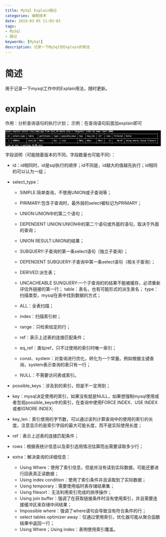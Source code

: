 ```yaml
---
title: MySql Explain随记
categories: 编程技术
date: 2019-03-05 11:03:03
tags:
- MySql
- 随记
keywords: [MySql]
description: 记录一下MySql的Explain的用法
---
```

# 简述
用于记录一下mysql工作中的Explain用法，随时更新。
<!--more-->
# explain
作用：分析查询语句的执行计划；
示例：在查询语句前面加explain即可

![](MySql-Explain随记/1546479022504_3.png)

字段说明（可能随着版本的不同，字段数量也可能不同）：

* id：id相同时，id是sql执行的顺序；id不同是，id越大的值越先执行；id相同的可以认为一组；

* select_type：
	* SIMPLE:简单查询，不使用UNION或子查询等；
	* PIRIMARY:包含子查询时，最外层的select被标记为PRIMARY；
	* UNION:UNION中的第二个语句；
	* DEPENDENT UNION:UNION中的第二个语句或外面的语句，取决于外面的查询；
	* UNION RESULT:UNION的结果；
	* SUBQUERY:子查询的第一条select语句（独立子查询）；
	* DEPENDENT SUBQUERY:子查询中第一条select语句（相关子查询）；
	* DERIVED:派生表；
	* UNCACHEABLE SUNQUERY:一个子查询的的结果不能被缓存，必须重新评估外链接的第一行；
table：表名，也有可能<derived>形式的派生表名；
type：扫描类型，mysql在表中找到数据的方式；

	* ALL：全表扫描；
	* index：扫描索引树；
	* range：只检索给定的行；
	* ref：表示上述表的连接匹配条件；
	* eq\_ref：类似ref，只不过使用的索引时唯一索引；
	* const、system：对查询进行优化，转化为一个常量。例如根据主键查询，system表示查询的表只有一行；
	* NULL：不需要访问表或索引。
* possible\_keys：涉及到的索引，但是不一定用到；
* key：mysql决定使用的索引，如果没有就是NULL，如果想强制mysql使用或者忽视possible\_keys中的索引，在查询中使用FORCE INDEX、USE INDEX或者IGNORE INDEX;
* key_len：索引使用的字节数，可以通过该列计算查询中的使用的索引的长度。注意显示的是索引字段的最大可能长度，而不是实际使用长度；
* ref：表示上述表的连接匹配条件；
* rows：根据表统计信息以及索引选用情况估算而出需要读取多少行；
* extra：解决查询的详细信息：

	* Using Where：使用了索引信息，但是并没有读到实际数据，可能还要进行回表真正读数据；
	* Using index condition：使用了索引条件并且读取到了实际数据；
	* Using temporary：需要使用临时表存储结果集；
	* Using filesort：无法利用索引完成的排序操作；
	* Using join buffer：强调了在获取链接条件时没有使用索引，并且需要连接缓冲区来存储中间结果；
	* Impossible where：强调了where语句会导致没有符合条件的行；
	* select tables optimizer away：仅通过使用索引，优化器可能从聚合函数结果中返回一行；
	* Using Where；Using index：表明使用索引覆盖。
